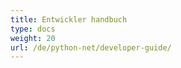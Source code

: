 ```yaml
---
title: Entwickler handbuch
type: docs
weight: 20
url: /de/python-net/developer-guide/
---
```

